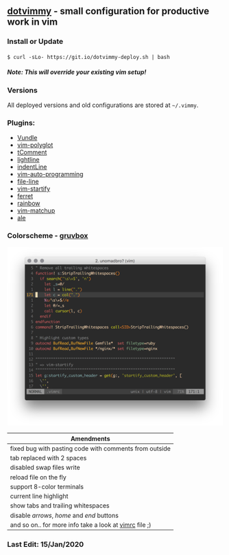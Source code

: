 ## [dotvimmy](https://github.com/sfate/dotvimmy) - small configuration for productive work in vim

### Install or Update
`$ curl -sLo- https://git.io/dotvimmy-deploy.sh | bash`
##### *Note*: This will override your existing vim setup!

### Versions
All deployed versions and old configurations are stored at `~/.vimmy`.

### Plugins:
* [Vundle](https://github.com/gmarik/vundle)
* [vim-polyglot](https://github.com/sheerun/vim-polyglot)
* [tComment](https://github.com/vim-scripts/tComment)
* [lightline](https://github.com/itchyny/lightline.vim)
* [indentLine](https://github.com/Yggdroot/indentLine)
* [vim-auto-programming](https://github.com/haya14busa/vim-auto-programming)
* [file-line](https://github.com/bogado/file-line)
* [vim-startify](https://github.com/mhinz/vim-startify)
* [ferret](https://github.com/wincent/ferret)
* [rainbow](https://github.com/luochen1990/rainbow)
* [vim-matchup](https://github.com/andymass/vim-matchup)
* [ale](https://github.com/dense-analysis/ale)

### Colorscheme - [gruvbox](https://github.com/morhetz/gruvbox)
![Colorscheme preview](/preview.png)

|Amendments|
|---|
|fixed bug with pasting code with comments from outside|
|tab replaced with 2 spaces|
|disabled swap files write|
|reload file on the fly|
|support 8-color terminals|
|current line highlight|
|show tabs and trailing whitespaces|
|disable *arrows*, *home* and *end* buttons|
|and so on.. for more info take a look at [vimrc](https://github.com/sfate/dotvimmy/blob/master/vimrc) file ;)|

### Last Edit: 15/Jan/2020
